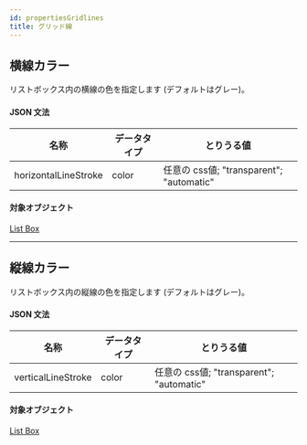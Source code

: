 ```yaml
---
id: propertiesGridlines
title: グリッド線
---
```


## 横線カラー

リストボックス内の横線の色を指定します (デフォルトはグレー)。

#### JSON 文法

| 名称                   | データタイプ | とりうる値                                |
| -------------------- | ------ | ------------------------------------ |
| horizontalLineStroke | color  | 任意の css値; "transparent"; "automatic" |

#### 対象オブジェクト

[List Box](listbox_overview.md)

---

## 縦線カラー

リストボックス内の縦線の色を指定します (デフォルトはグレー)。

#### JSON 文法

| 名称                 | データタイプ | とりうる値                                |
| ------------------ | ------ | ------------------------------------ |
| verticalLineStroke | color  | 任意の css値; "transparent"; "automatic" |

#### 対象オブジェクト

[List Box](listbox_overview.md)
